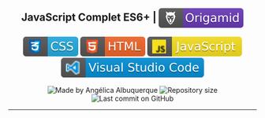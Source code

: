 <h2 align="center">
  JavaScript Complet ES6+ | <img alt="badge rocketseat" align="center" src="https://raw.githubusercontent.com/angelicaalbuquerque/badges-and-icons/f96545c39b9ff34534ee166d78e4bcef00de3928/badges/origamid-white.svg">
</h2>

<p align="center">
<img alt="badge css" src="https://raw.githubusercontent.com/angelicaalbuquerque/badges-and-icons/f96545c39b9ff34534ee166d78e4bcef00de3928/badges/css.svg">
<img alt="badge html" src="https://raw.githubusercontent.com/angelicaalbuquerque/badges-and-icons/f96545c39b9ff34534ee166d78e4bcef00de3928/badges/html.svg">
<img alt="badge javascript" src="https://raw.githubusercontent.com/angelicaalbuquerque/badges-and-icons/main/badges/javascript.svg">
<img alt="badge vscode" src="https://raw.githubusercontent.com/angelicaalbuquerque/badges-and-icons/f96545c39b9ff34534ee166d78e4bcef00de3928/badges/visual-studio-code.svg">
</p>

<p align="center">
<img alt="Made by Angélica Albuquerque" src="https://img.shields.io/badge/made%20by-Angélica Albuquerque-%20?color=0a6cad">
<img alt="Repository size" src="https://img.shields.io/github/repo-size/angelicaalbuquerque/javascript-completo-es6_origamid?color=0a6cad">
<img alt="Last commit on GitHub" src="https://img.shields.io/github/last-commit/angelicaalbuquerque/javascript-completo-es6_origamid?color=0a6cad">
</p>

---

<!--
## 📚 Sobre

<p>
<b>FlexBlog</b> é o projeto resultante do curso prático de layout responsivo e Front-End utilizando apenas as propriedades do Flexbox, "CSS Flexbox", lecionado por André Rafael e criado pela <a href="https://www.origamid.com/curso/css-flexbox/">Origamid</a>.

O curso mostra todos os fundamentos, todas as propriedades e o que elas fazem no CSS.

### Grade do curso

<details>
  <summary>Fundamentos do Flexbox</summary>

- Display Flex
- Flex Direction
- Flex Wrap
- Flex Flow
- Justify Content
- Align Items
- Align Content
- Flex Grow
- Flex Basis
- Flex Shrink
- Flex
- Order
- Align Self
</details>

<details>
  <summary>FlexBlog</summary>

- FlexBlog HTML - 1
- FlexBlog HTML - 2
- FlexBlog CSS Reset
- FlexBlog Superinfo
- FlexBlog Menu
- FlexBlog Sobre
- FlexBlog Produtos
- FlexBlog Preço
- FlexBlog Qualidade
- FlexBlog Footer
</details>

## 📬 Entre em contato!

<p align="left">

  <a href="https://linkedin.com/in/angelica-albuquerque/" target="blank" style="text-decoration: none; color: unset;">
    <img align="center" src="https://raw.githubusercontent.com/angelicaalbuquerque/badges-and-icons/f7a53a1a79600d93eed5e21e8f32ff0256471e00/icons/linkedin.svg" alt="Linkedin" height="30" width="30" />
  </a> &nbsp
  <a href="mailto:angelica.o.albuquerque@gmail.com" target="blank" style="text-decoration: none;">
    <img align="center" src="https://raw.githubusercontent.com/angelicaalbuquerque/badges-and-icons/f7a53a1a79600d93eed5e21e8f32ff0256471e00/icons/email.svg" alt="Email" height="30" width="30" />
  </a> &nbsp
  <a href="https://twitter.com/frontangie" target="blank" style="text-decoration: none;">
    <img align="center" src="https://raw.githubusercontent.com/angelicaalbuquerque/badges-and-icons/f7a53a1a79600d93eed5e21e8f32ff0256471e00/icons/twitter.svg" alt="Twitter" height="30" width="30" />
    </a> &nbsp
  <a href="https://dev.to/frontangie" target="blank" style="text-decoration: none;">
    <img align="center" src="https://raw.githubusercontent.com/angelicaalbuquerque/badges-and-icons/f7a53a1a79600d93eed5e21e8f32ff0256471e00/icons/devto.svg" alt="DevTo" height="30" width="30" />
  </a> &nbsp
  <a href="https://br.pinterest.com/FrontAngie/" target="blank" style="text-decoration: none;">
    <img align="center" src="https://raw.githubusercontent.com/angelicaalbuquerque/badges-and-icons/f7a53a1a79600d93eed5e21e8f32ff0256471e00/icons/pinterest.svg" alt="Pinterest" height="30" width="30" />
  </a> &nbsp
  <a href="https://instagram.com/frontangie" target="blank" style="text-decoration: none;">
    <img align="center" src="https://raw.githubusercontent.com/angelicaalbuquerque/badges-and-icons/f7a53a1a79600d93eed5e21e8f32ff0256471e00/icons/instagram.svg" alt="Instagram" height="30" width="30" />
  </a> &nbsp &nbsp
</p>

---

<p align="center">
Feito com ☕ e 🖤 por Angélica Albuquerque
</p>

<p align="center">
<img src="https://raw.githubusercontent.com/angelicaalbuquerque/badges-and-icons/main/gif/hi.gif" width="25px">
</p> -->
